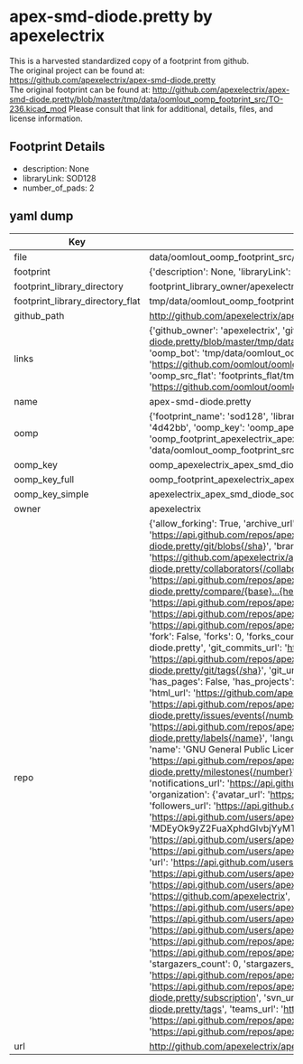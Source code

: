 # apex-smd-diode.pretty by apexelectrix  
This is a harvested standardized copy of a footprint from github.  
The original project can be found at:  
https://github.com/apexelectrix/apex-smd-diode.pretty  
The original footprint can be found at:
http://github.com/apexelectrix/apex-smd-diode.pretty/blob/master/tmp/data/oomlout_oomp_footprint_src/TO-236.kicad_mod
Please consult that link for additional, details, files, and license information.  
## Footprint Details
* description: None  
* libraryLink: SOD128  
* number_of_pads: 2  
## yaml dump  
| Key | Value |  
| --- | --- |  
| file | data/oomlout_oomp_footprint_src/apex-smd-diode.pretty/SOD128.kicad_mod |  
| footprint | {'description': None, 'libraryLink': 'SOD128', 'number_of_pads': 2} |  
| footprint_library_directory | footprint_library_owner/apexelectrix_apex-smd-diode.pretty |  
| footprint_library_directory_flat | tmp/data/oomlout_oomp_footprint_src/footprints_flat/apexelectrix_apex_smd_diode_sod128/working |  
| github_path | http://github.com/apexelectrix/apex-smd-diode.pretty/blob/master/tmp/data/oomlout_oomp_footprint_src/SOD128.kicad_mod |  
| links | {'github_owner': 'apexelectrix', 'github_repo_name': 'apex-smd-diode.pretty', 'github_src': 'http://github.com/apexelectrix/apex-smd-diode.pretty/blob/master/tmp/data/oomlout_oomp_footprint_src/TO-236.kicad_mod', 'github_src_repo': 'https://github.com/apexelectrix/apex-smd-diode.pretty', 'oomp_bot': 'tmp/data/oomlout_oomp_footprint_src/footprints/apexelectrix_apex_smd_diode_sod128/working', 'oomp_bot_github': 'https://github.com/oomlout/oomlout_oomp_footprint_bot/tree/main/tmp/data/oomlout_oomp_footprint_src/footprints/apexelectrix_apex_smd_diode_sod128/working', 'oomp_src_flat': 'footprints_flat/tmp/data/oomlout_oomp_footprint_src/footprints_flat/apexelectrix_apex_smd_diode_sod128/working', 'oomp_src_flat_github': 'https://github.com/oomlout/oomlout_oomp_footprint_src/tree/main/tmp/data/oomlout_oomp_footprint_src/footprints_flat/apexelectrix_apex_smd_diode_sod128/working'} |  
| name | apex-smd-diode.pretty |  
| oomp | {'footprint_name': 'sod128', 'library_name': 'apex_smd_diode', 'md5': '4d42bb7a6c9bc98718bca69e1a1db546', 'md5_10': '4d42bb7a6c', 'md5_5': '4d42b', 'md5_6': '4d42bb', 'oomp_key': 'oomp_apexelectrix_apex_smd_diode_sod128', 'oomp_key_extra': 'oomp_footprint_apexelectrix_apex_smd_diode_sod128', 'oomp_key_full': 'oomp_footprint_apexelectrix_apex_smd_diode_sod128_4d42bb', 'oomp_key_simple': 'apexelectrix_apex_smd_diode_sod128', 'original_filename': 'data/oomlout_oomp_footprint_src/apex-smd-diode.pretty/SOD128.kicad_mod', 'owner_name': 'apexelectrix'} |  
| oomp_key | oomp_apexelectrix_apex_smd_diode_sod128 |  
| oomp_key_full | oomp_footprint_apexelectrix_apex_smd_diode_sod128 |  
| oomp_key_simple | apexelectrix_apex_smd_diode_sod128 |  
| owner | apexelectrix |  
| repo | {'allow_forking': True, 'archive_url': 'https://api.github.com/repos/apexelectrix/apex-smd-diode.pretty/{archive_format}{/ref}', 'archived': False, 'assignees_url': 'https://api.github.com/repos/apexelectrix/apex-smd-diode.pretty/assignees{/user}', 'blobs_url': 'https://api.github.com/repos/apexelectrix/apex-smd-diode.pretty/git/blobs{/sha}', 'branches_url': 'https://api.github.com/repos/apexelectrix/apex-smd-diode.pretty/branches{/branch}', 'clone_url': 'https://github.com/apexelectrix/apex-smd-diode.pretty.git', 'collaborators_url': 'https://api.github.com/repos/apexelectrix/apex-smd-diode.pretty/collaborators{/collaborator}', 'comments_url': 'https://api.github.com/repos/apexelectrix/apex-smd-diode.pretty/comments{/number}', 'commits_url': 'https://api.github.com/repos/apexelectrix/apex-smd-diode.pretty/commits{/sha}', 'compare_url': 'https://api.github.com/repos/apexelectrix/apex-smd-diode.pretty/compare/{base}...{head}', 'contents_url': 'https://api.github.com/repos/apexelectrix/apex-smd-diode.pretty/contents/{+path}', 'contributors_url': 'https://api.github.com/repos/apexelectrix/apex-smd-diode.pretty/contributors', 'created_at': '2015-08-04T19:17:08Z', 'default_branch': 'master', 'deployments_url': 'https://api.github.com/repos/apexelectrix/apex-smd-diode.pretty/deployments', 'description': 'Smd diode footprints for Kicad', 'disabled': False, 'downloads_url': 'https://api.github.com/repos/apexelectrix/apex-smd-diode.pretty/downloads', 'events_url': 'https://api.github.com/repos/apexelectrix/apex-smd-diode.pretty/events', 'fork': False, 'forks': 0, 'forks_count': 0, 'forks_url': 'https://api.github.com/repos/apexelectrix/apex-smd-diode.pretty/forks', 'full_name': 'apexelectrix/apex-smd-diode.pretty', 'git_commits_url': 'https://api.github.com/repos/apexelectrix/apex-smd-diode.pretty/git/commits{/sha}', 'git_refs_url': 'https://api.github.com/repos/apexelectrix/apex-smd-diode.pretty/git/refs{/sha}', 'git_tags_url': 'https://api.github.com/repos/apexelectrix/apex-smd-diode.pretty/git/tags{/sha}', 'git_url': 'git://github.com/apexelectrix/apex-smd-diode.pretty.git', 'has_discussions': False, 'has_downloads': True, 'has_issues': True, 'has_pages': False, 'has_projects': True, 'has_wiki': True, 'homepage': None, 'hooks_url': 'https://api.github.com/repos/apexelectrix/apex-smd-diode.pretty/hooks', 'html_url': 'https://github.com/apexelectrix/apex-smd-diode.pretty', 'id': 40204397, 'is_template': False, 'issue_comment_url': 'https://api.github.com/repos/apexelectrix/apex-smd-diode.pretty/issues/comments{/number}', 'issue_events_url': 'https://api.github.com/repos/apexelectrix/apex-smd-diode.pretty/issues/events{/number}', 'issues_url': 'https://api.github.com/repos/apexelectrix/apex-smd-diode.pretty/issues{/number}', 'keys_url': 'https://api.github.com/repos/apexelectrix/apex-smd-diode.pretty/keys{/key_id}', 'labels_url': 'https://api.github.com/repos/apexelectrix/apex-smd-diode.pretty/labels{/name}', 'language': None, 'languages_url': 'https://api.github.com/repos/apexelectrix/apex-smd-diode.pretty/languages', 'license': {'key': 'gpl-2.0', 'name': 'GNU General Public License v2.0', 'node_id': 'MDc6TGljZW5zZTg=', 'spdx_id': 'GPL-2.0', 'url': 'https://api.github.com/licenses/gpl-2.0'}, 'merges_url': 'https://api.github.com/repos/apexelectrix/apex-smd-diode.pretty/merges', 'milestones_url': 'https://api.github.com/repos/apexelectrix/apex-smd-diode.pretty/milestones{/number}', 'mirror_url': None, 'name': 'apex-smd-diode.pretty', 'network_count': 0, 'node_id': 'MDEwOlJlcG9zaXRvcnk0MDIwNDM5Nw==', 'notifications_url': 'https://api.github.com/repos/apexelectrix/apex-smd-diode.pretty/notifications{?since,all,participating}', 'open_issues': 0, 'open_issues_count': 0, 'organization': {'avatar_url': 'https://avatars.githubusercontent.com/u/6211642?v=4', 'events_url': 'https://api.github.com/users/apexelectrix/events{/privacy}', 'followers_url': 'https://api.github.com/users/apexelectrix/followers', 'following_url': 'https://api.github.com/users/apexelectrix/following{/other_user}', 'gists_url': 'https://api.github.com/users/apexelectrix/gists{/gist_id}', 'gravatar_id': '', 'html_url': 'https://github.com/apexelectrix', 'id': 6211642, 'login': 'apexelectrix', 'node_id': 'MDEyOk9yZ2FuaXphdGlvbjYyMTE2NDI=', 'organizations_url': 'https://api.github.com/users/apexelectrix/orgs', 'received_events_url': 'https://api.github.com/users/apexelectrix/received_events', 'repos_url': 'https://api.github.com/users/apexelectrix/repos', 'site_admin': False, 'starred_url': 'https://api.github.com/users/apexelectrix/starred{/owner}{/repo}', 'subscriptions_url': 'https://api.github.com/users/apexelectrix/subscriptions', 'type': 'Organization', 'url': 'https://api.github.com/users/apexelectrix'}, 'owner': {'avatar_url': 'https://avatars.githubusercontent.com/u/6211642?v=4', 'events_url': 'https://api.github.com/users/apexelectrix/events{/privacy}', 'followers_url': 'https://api.github.com/users/apexelectrix/followers', 'following_url': 'https://api.github.com/users/apexelectrix/following{/other_user}', 'gists_url': 'https://api.github.com/users/apexelectrix/gists{/gist_id}', 'gravatar_id': '', 'html_url': 'https://github.com/apexelectrix', 'id': 6211642, 'login': 'apexelectrix', 'node_id': 'MDEyOk9yZ2FuaXphdGlvbjYyMTE2NDI=', 'organizations_url': 'https://api.github.com/users/apexelectrix/orgs', 'received_events_url': 'https://api.github.com/users/apexelectrix/received_events', 'repos_url': 'https://api.github.com/users/apexelectrix/repos', 'site_admin': False, 'starred_url': 'https://api.github.com/users/apexelectrix/starred{/owner}{/repo}', 'subscriptions_url': 'https://api.github.com/users/apexelectrix/subscriptions', 'type': 'Organization', 'url': 'https://api.github.com/users/apexelectrix'}, 'private': False, 'pulls_url': 'https://api.github.com/repos/apexelectrix/apex-smd-diode.pretty/pulls{/number}', 'pushed_at': '2015-08-27T23:30:46Z', 'releases_url': 'https://api.github.com/repos/apexelectrix/apex-smd-diode.pretty/releases{/id}', 'size': 140, 'ssh_url': 'git@github.com:apexelectrix/apex-smd-diode.pretty.git', 'stargazers_count': 0, 'stargazers_url': 'https://api.github.com/repos/apexelectrix/apex-smd-diode.pretty/stargazers', 'statuses_url': 'https://api.github.com/repos/apexelectrix/apex-smd-diode.pretty/statuses/{sha}', 'subscribers_count': 2, 'subscribers_url': 'https://api.github.com/repos/apexelectrix/apex-smd-diode.pretty/subscribers', 'subscription_url': 'https://api.github.com/repos/apexelectrix/apex-smd-diode.pretty/subscription', 'svn_url': 'https://github.com/apexelectrix/apex-smd-diode.pretty', 'tags_url': 'https://api.github.com/repos/apexelectrix/apex-smd-diode.pretty/tags', 'teams_url': 'https://api.github.com/repos/apexelectrix/apex-smd-diode.pretty/teams', 'temp_clone_token': None, 'topics': [], 'trees_url': 'https://api.github.com/repos/apexelectrix/apex-smd-diode.pretty/git/trees{/sha}', 'updated_at': '2015-08-04T19:17:08Z', 'url': 'https://api.github.com/repos/apexelectrix/apex-smd-diode.pretty', 'visibility': 'public', 'watchers': 0, 'watchers_count': 0, 'web_commit_signoff_required': False} |  
| url | http://github.com/apexelectrix/apex-smd-diode.pretty |  

